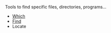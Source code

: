Tools to find specific files, directories, programs...
+ [Which](Which.md)
+ [Find](Find.md)
+ Locate